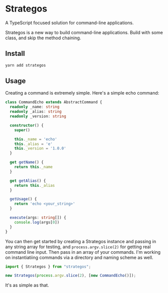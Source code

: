 # Strategos

A TypeScript focused solution for command-line applications.

Strategos is a new way to build command-line applications. Build with some class, and skip the method chaining.

## Install

```bash
yarn add strategos
```

## Usage

Creating a command is extremely simple. Here's a simple echo command:

```typescript
class CommandEcho extends AbstractCommand {
  readonly _name: string
  readonly _alias: string
  readonly _version: string

  constructor() {
    super()

    this._name = 'echo'
    this._alias = 'e'
    this._version = '1.0.0'
  }

  get getName() {
    return this._name
  }

  get getAlias() {
    return this._alias
  }

  getUsage() {
    return 'echo <your_string>'
  }

  execute(args: string[]) {
    console.log(args[0])
  }
}
```

You can then get started by creating a Strategos instance and passing in any string array for testing, and `process.argv.slice(2)` for getting real command line input.
Then pass in an array of your commands. I'm working on instantiatiing commands via a directory and naming scheme as well.

```typescript
import { Strategos } from "strategos";

new Strategos(process.argv.slice(2), [new CommandEcho()]);
```

It's as simple as that.
